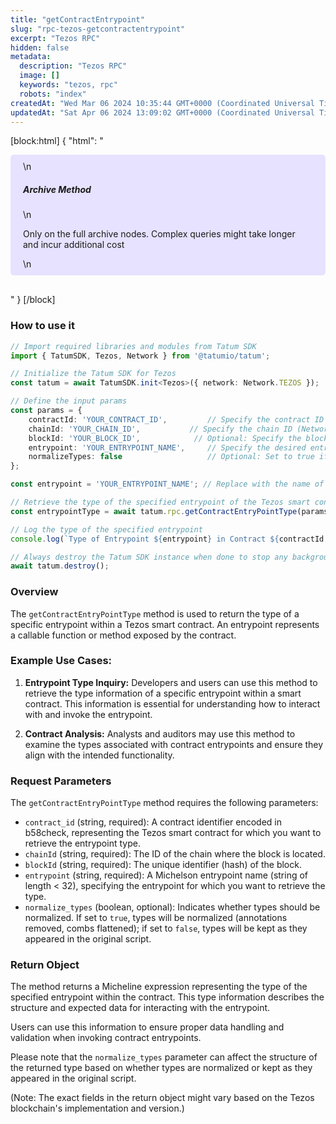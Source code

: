 ```yaml
---
title: "getContractEntrypoint"
slug: "rpc-tezos-getcontractentrypoint"
excerpt: "Tezos RPC"
hidden: false
metadata: 
  description: "Tezos RPC"
  image: []
  keywords: "tezos, rpc"
  robots: "index"
createdAt: "Wed Mar 06 2024 10:35:44 GMT+0000 (Coordinated Universal Time)"
updatedAt: "Sat Apr 06 2024 13:09:02 GMT+0000 (Coordinated Universal Time)"
---
```

[block:html]
{
  "html": "<div style="padding: 10px 20px; border-radius: 5px; background-color: #e6e2ff; margin: 0 0 30px 0;">\n  <h5>Archive Method</h5>\n  <p>Only on the full archive nodes. Complex queries might take longer and incur additional cost</p>\n</div>"
}
[/block]


### How to use it

```typescript
// Import required libraries and modules from Tatum SDK
import { TatumSDK, Tezos, Network } from '@tatumio/tatum';

// Initialize the Tatum SDK for Tezos
const tatum = await TatumSDK.init<Tezos>({ network: Network.TEZOS });

// Define the input params
const params = {
    contractId: 'YOUR_CONTRACT_ID',         // Specify the contract ID
    chainId: 'YOUR_CHAIN_ID',           // Specify the chain ID (Network identifier)
    blockId: 'YOUR_BLOCK_ID',            // Optional: Specify the block ID if needed
    entrypoint: 'YOUR_ENTRYPOINT_NAME',     // Specify the desired entrypoint name
    normalizeTypes: false                   // Optional: Set to true if you want to normalize types
};

const entrypoint = 'YOUR_ENTRYPOINT_NAME'; // Replace with the name of the desired entrypoint

// Retrieve the type of the specified entrypoint of the Tezos smart contract
const entrypointType = await tatum.rpc.getContractEntryPointType(params);

// Log the type of the specified entrypoint
console.log(`Type of Entrypoint ${entrypoint} in Contract ${contractId.contractId}:`, entrypointType);

// Always destroy the Tatum SDK instance when done to stop any background processes
await tatum.destroy();
```

### Overview

The `getContractEntryPointType` method is used to return the type of a specific entrypoint within a Tezos smart contract. An entrypoint represents a callable function or method exposed by the contract.

### Example Use Cases:

1. **Entrypoint Type Inquiry:** Developers and users can use this method to retrieve the type information of a specific entrypoint within a smart contract. This information is essential for understanding how to interact with and invoke the entrypoint.

2. **Contract Analysis:** Analysts and auditors may use this method to examine the types associated with contract entrypoints and ensure they align with the intended functionality.

### Request Parameters

The `getContractEntryPointType` method requires the following parameters:

- `contract_id` (string, required): A contract identifier encoded in b58check, representing the Tezos smart contract for which you want to retrieve the entrypoint type.
- `chainId` (string, required): The ID of the chain where the block is located.
- `blockId` (string, required): The unique identifier (hash) of the block.
- `entrypoint` (string, required): A Michelson entrypoint name (string of length \< 32), specifying the entrypoint for which you want to retrieve the type.
- `normalize_types` (boolean, optional): Indicates whether types should be normalized. If set to `true`, types will be normalized (annotations removed, combs flattened); if set to `false`, types will be kept as they appeared in the original script.

### Return Object

The method returns a Micheline expression representing the type of the specified entrypoint within the contract. This type information describes the structure and expected data for interacting with the entrypoint.

Users can use this information to ensure proper data handling and validation when invoking contract entrypoints.

Please note that the `normalize_types` parameter can affect the structure of the returned type based on whether types are normalized or kept as they appeared in the original script.

(Note: The exact fields in the return object might vary based on the Tezos blockchain's implementation and version.)
